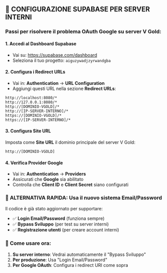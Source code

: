 ## 🔧 CONFIGURAZIONE SUPABASE PER SERVER INTERNI

### Passi per risolvere il problema OAuth Google su server V Gold:

#### 1. **Accedi al Dashboard Supabase**
- Vai su: https://supabase.com/dashboard
- Seleziona il tuo progetto: `aiguzywadjzyrwandgba`

#### 2. **Configura i Redirect URLs**
- Vai in: **Authentication** → **URL Configuration**
- Aggiungi questi URL nella sezione **Redirect URLs**:

```
http://localhost:8080/*
http://127.0.0.1:8080/*
http://[DOMINIO-VGOLD]/*
http://[IP-SERVER-INTERNO]/*
https://[DOMINIO-VGOLD]/*
https://[IP-SERVER-INTERNO]/*
```

#### 3. **Configura Site URL**
Imposta come **Site URL** il dominio principale del server V Gold:
```
http://[DOMINIO-VGOLD]
```

#### 4. **Verifica Provider Google**
- Vai in: **Authentication** → **Providers**
- Assicurati che **Google** sia abilitato
- Controlla che **Client ID** e **Client Secret** siano configurati

### 🚀 **ALTERNATIVA RAPIDA: Usa il nuovo sistema Email/Password**

Il codice è già stato aggiornato per supportare:
- ✅ **Login Email/Password** (funziona sempre)
- ✅ **Bypass Sviluppo** (per test su server interni)
- ✅ **Registrazione utenti** (per creare account interni)

### 🎯 **Come usare ora:**

1. **Su server interno**: Vedrai automaticamente il "Bypass Sviluppo"
2. **Per produzione**: Usa "Login Email/Password"
3. **Per Google OAuth**: Configura i redirect URI come sopra
